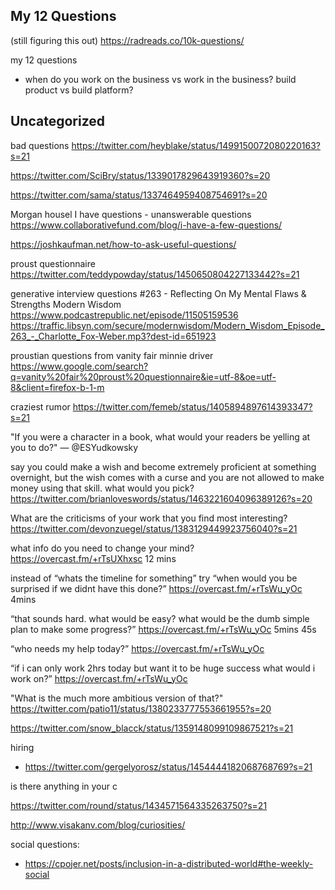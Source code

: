 
## My 12 Questions

(still figuring this out)
https://radreads.co/10k-questions/

my 12 questions
- when do you work on the business vs work in the business? build product vs build platform?


## Uncategorized

bad questions https://twitter.com/heyblake/status/1499150072080220163?s=21

https://twitter.com/SciBry/status/1339017829643919360?s=20

https://twitter.com/sama/status/1337464959408754691?s=20

Morgan housel I have questions  - unanswerable questions https://www.collaborativefund.com/blog/i-have-a-few-questions/

https://joshkaufman.net/how-to-ask-useful-questions/

proust questionnaire https://twitter.com/teddypowday/status/1450650804227133442?s=21

generative interview questions
#263 - Reflecting On My Mental Flaws & Strengths
Modern Wisdom https://www.podcastrepublic.net/episode/11505159536 https://traffic.libsyn.com/secure/modernwisdom/Modern_Wisdom_Episode_263_-_Charlotte_Fox-Weber.mp3?dest-id=651923


proustian questions from vanity fair
minnie driver
https://www.google.com/search?q=vanity%20fair%20proust%20questionnaire&ie=utf-8&oe=utf-8&client=firefox-b-1-m



craziest rumor https://twitter.com/femeb/status/1405894897614393347?s=21

"If you were a character in a book, what would your readers be yelling at you to do?"  — @ESYudkowsky

say you could make a wish and become extremely proficient at something overnight, but the wish comes with a curse and you are not allowed to make money using that skill. what would you pick?
https://twitter.com/brianloveswords/status/1463221604096389126?s=20

What are the criticisms of your work that you find most interesting? https://twitter.com/devonzuegel/status/1383129449923756040?s=21


what info do you need to change your mind?
https://overcast.fm/+rTsUXhxsc 12 mins


instead of “whats the timeline for something” try “when would you be surprised if we didnt have this done?”
https://overcast.fm/+rTsWu_yOc 4mins


“that sounds hard. what would be easy? what would be the dumb simple plan to make some progress?”
https://overcast.fm/+rTsWu_yOc 5mins 45s


“who needs my help today?” https://overcast.fm/+rTsWu_yOc


“if i can only work 2hrs today but want it to be huge success what would i work on?” https://overcast.fm/+rTsWu_yOc



"What is the much more ambitious version of that?"
https://twitter.com/patio11/status/1380233777553661955?s=20


https://twitter.com/snow_blacck/status/1359148099109867521?s=21

hiring
- https://twitter.com/gergelyorosz/status/1454444182068768769?s=21


is there anything in your c


https://twitter.com/round/status/1434571564335263750?s=21


http://www.visakanv.com/blog/curiosities/


social questions:
- https://cpojer.net/posts/inclusion-in-a-distributed-world#the-weekly-social
